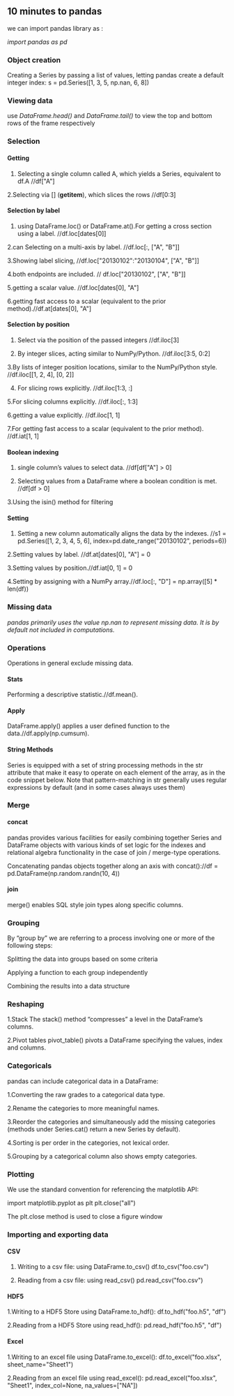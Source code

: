 ## 10 minutes to pandas

we can import pandas library as :

_*import pandas as pd*_

### Object creation

Creating a Series by passing a list of values, letting pandas create a default integer index:
s = pd.Series([1, 3, 5, np.nan, 6, 8])

### Viewing data
use _*DataFrame.head()*_ and _*DataFrame.tail()*_ to view the top and bottom rows of the frame respectively

### Selection

#### Getting

1. Selecting a single column called A, which yields a Series, equivalent to df.A //df["A"]

2.Selecting via [] (__getitem__), which slices the rows //df[0:3]


#### Selection by label

1. using DataFrame.loc() or DataFrame.at().For getting a cross section using a label. //df.loc[dates[0]]
 
2.can Selecting on a multi-axis by label. //df.loc[:, ["A", "B"]]

3.Showing label slicing, //df.loc["20130102":"20130104", ["A", "B"]]

4.both endpoints are included. // df.loc["20130102", ["A", "B"]]

5.getting a scalar value. //df.loc[dates[0], "A"]

6.getting fast access to a scalar (equivalent to the prior method).//df.at[dates[0], "A"]

#### Selection by position

1. Select via the position of the passed integers //df.iloc[3]
 
2. By integer slices, acting similar to NumPy/Python. //df.iloc[3:5, 0:2]

3.By lists of integer position locations, similar to the NumPy/Python style. //df.iloc[[1, 2, 4], [0, 2]]

4. For slicing rows explicitly. //df.iloc[1:3, :]

5.For slicing columns explicitly. //df.iloc[:, 1:3]

6.getting a value explicitly. //df.iloc[1, 1]

7.For getting fast access to a scalar (equivalent to the prior method). //df.iat[1, 1]


#### Boolean indexing

1. single column’s values to select data. //df[df["A"] > 0]

2. Selecting values from a DataFrame where a boolean condition is met. //df[df > 0]

3.Using the isin() method for filtering

#### Setting

1. Setting a new column automatically aligns the data by the indexes. //s1 = pd.Series([1, 2, 3, 4, 5, 6], index=pd.date_range("20130102", periods=6))

2.Setting values by label. //df.at[dates[0], "A"] = 0

3.Setting values by position.//df.iat[0, 1] = 0

4.Setting by assigning with a NumPy array.//df.loc[:, "D"] = np.array([5] * len(df))

### Missing data

_*pandas primarily uses the value np.nan to represent missing data. It is by default not included in computations.*_

### Operations

Operations in general exclude missing data.

#### Stats

Performing a descriptive statistic.//df.mean().

#### Apply

DataFrame.apply() applies a user defined function to the data.//df.apply(np.cumsum).

#### String Methods

Series is equipped with a set of string processing methods in the str attribute that make it easy to operate on each element of the array, 
as in the code snippet below. Note that pattern-matching in str generally uses regular expressions by default (and in some cases always uses them)

### Merge

#### concat 

pandas provides various facilities for easily combining together Series and DataFrame objects with various kinds of set logic for the indexes
and relational algebra functionality in the case of join / merge-type operations.


Concatenating pandas objects together along an axis with concat()://df = pd.DataFrame(np.random.randn(10, 4))

#### join 

merge() enables SQL style join types along specific columns.

### Grouping

By “group by” we are referring to a process involving one or more of the following steps:

Splitting the data into groups based on some criteria

Applying a function to each group independently

Combining the results into a data structure


### Reshaping
1.Stack
The stack() method “compresses” a level in the DataFrame’s columns.

2.Pivot tables
pivot_table() pivots a DataFrame specifying the values, index and columns.


### Categoricals

pandas can include categorical data in a DataFrame:

1.Converting the raw grades to a categorical data type.

2.Rename the categories to more meaningful names.

3.Reorder the categories and simultaneously add the missing categories (methods under Series.cat() return a new Series by default).

4.Sorting is per order in the categories, not lexical order.

5.Grouping by a categorical column also shows empty categories.


### Plotting 

We use the standard convention for referencing the matplotlib API: 

import matplotlib.pyplot as plt
plt.close("all")

The plt.close method is used to close a figure window

### Importing and exporting data

#### CSV

1. Writing to a csv file: using DataFrame.to_csv()
df.to_csv("foo.csv")

2. Reading from a csv file: using read_csv()
pd.read_csv("foo.csv")

#### HDF5

1.Writing to a HDF5 Store using DataFrame.to_hdf():
df.to_hdf("foo.h5", "df")

2.Reading from a HDF5 Store using read_hdf():
pd.read_hdf("foo.h5", "df")

#### Excel

1.Writing to an excel file using DataFrame.to_excel():
df.to_excel("foo.xlsx", sheet_name="Sheet1")

2.Reading from an excel file using read_excel():
pd.read_excel("foo.xlsx", "Sheet1", index_col=None, na_values=["NA"]) 
